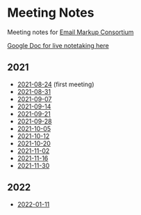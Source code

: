 # Meeting Notes
Meeting notes for [Email Markup Consortium](https://github.com/email-markup-consortium)

[Google Doc for live notetaking here](https://docs.google.com/document/d/175o-lKCLjsUZxlbif0pIBreZBZ1Ifarc14Cb5rMyFqE/edit?usp=sharing)

## 2021
* [2021-08-24](2021-08-24.md) (first meeting)
* [2021-08-31](2021-08-31.md)
* [2021-09-07](2021-09-07.md)
* [2021-09-14](2021-09-14.md)
* [2021-09-21](2021-09-21.md)
* [2021-09-28](2021-09-28.md)
* [2021-10-05](2021-10-05.md)
* [2021-10-12](2021-10-12.md)
* [2021-10-20](2021-10-20.md)
* [2021-11-02](2021-11-02.md)
* [2021-11-16](2021-11-16.md)
* [2021-11-30](2021-11-30.md)

## 2022
* [2022-01-11](2022-01-11.md)
